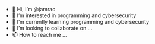 - 👋 Hi, I’m @jamrac
- 👀 I’m interested in programming and cybersecurity
- 🌱 I’m currently learning programming and cybersecurity
- 💞️ I’m looking to collaborate on ...
- 📫 How to reach me ...

<!---
jamrac/jamrac is a ✨ special ✨ repository because its `README.md` (this file) appears on your GitHub profile.
You can click the Preview link to take a look at your changes.
--->
